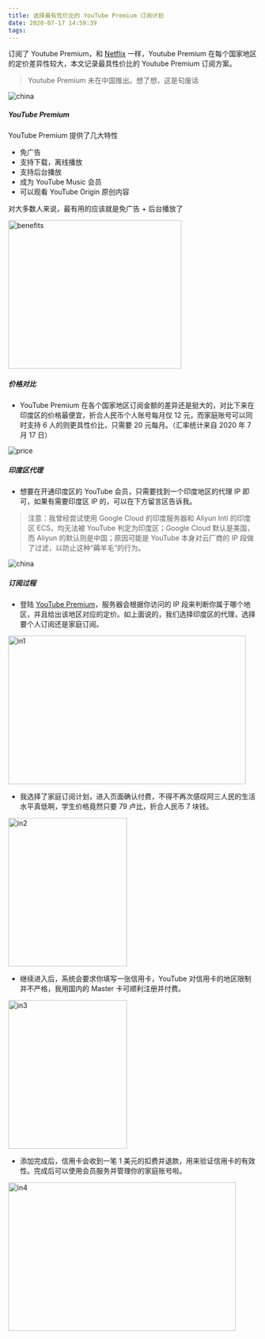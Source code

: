 ```yaml
---
title: 选择最有性价比的 YouTube Premium 订阅计划
date: 2020-07-17 14:59:39
tags:
---
```


订阅了 Youtube Premium，和 [Netflix](https://blog.timeline229.com/tutorial-of-visit-netflix-in-china/) 一样，Youtube Premium 在每个国家地区的定价差异性较大，本文记录最具性价比的 Youtube Premium 订阅方案。

> Youtube Premium 未在中国推出。想了想，这是句废话

![china](https://timeline229-image.oss-cn-hangzhou.aliyuncs.com/youtube-premium-subscribe-3/youtubechina3.jpg)

##### YouTube Premium
YouTube Premium 提供了几大特性
- 免广告
- 支持下载，离线播放
- 支持后台播放
- 成为 YouTube Music 会员
- 可以观看 YouTube Origin 原创内容

对大多数人来说，最有用的应该就是免广告 + 后台播放了

<!--more-->

<img src="https://timeline229-image.oss-cn-hangzhou.aliyuncs.com/youtube-premium-subscribe-3/benefits.png" width = "350" height = "300" alt="benefits" align="center" />

##### 价格对比
- YouTube Premium 在各个国家地区订阅金额的差异还是挺大的，对比下来在印度区的价格最便宜，折合人民币个人账号每月仅 12 元，而家庭账号可以同时支持 6 人的则更具性价比，只需要 20 元每月。（汇率统计来自 2020 年 7 月 17 日）

![price](https://timeline229-image.oss-cn-hangzhou.aliyuncs.com/youtube-premium-subscribe-3/price.png)

##### 印度区代理
- 想要在开通印度区的 YouTube 会员，只需要找到一个印度地区的代理 IP 即可，如果有需要印度区 IP 的，可以在下方留言区告诉我。

> 注意：我曾经尝试使用 Google Cloud 的印度服务器和 Aliyun Intl 的印度区 ECS，均无法被 YouTube 判定为印度区；Google Cloud 默认是美国，而 Aliyun 的默认则是中国；原因可能是 YouTube 本身对云厂商的 IP 段做了过滤，以防止这种“薅羊毛”的行为。

![china](https://timeline229-image.oss-cn-hangzhou.aliyuncs.com/youtube-premium-subscribe-3/youtube-china2.jpg)

##### 订阅过程
- 登陆 [YouTube Premium](https://www.youtube.com/premium)，服务器会根据你访问的 IP 段来判断你属于哪个地区，并且给出该地区对应的定价。如上面说的，我们选择印度区的代理，选择要个人订阅还是家庭订阅。

<img src="https://timeline229-image.oss-cn-hangzhou.aliyuncs.com/youtube-premium-subscribe-3/youtube_premium_india.jpg" width = "480" height = "300" alt="in1" align="center" />


- 我选择了家庭订阅计划，进入页面确认付费，不得不再次感叹阿三人民的生活水平真低啊，学生价格竟然只要 79 卢比，折合人民币 7 块钱。

<img src="https://timeline229-image.oss-cn-hangzhou.aliyuncs.com/youtube-premium-subscribe-3/youtubein2.png" width = "240" height = "300" alt="in2" align="center" />


- 继续进入后，系统会要求你填写一张信用卡，YouTube 对信用卡的地区限制并不严格，我用国内的 Master 卡可顺利注册并付费。

<img src="https://timeline229-image.oss-cn-hangzhou.aliyuncs.com/youtube-premium-subscribe-3/googlecredit.png" width = "240" height = "300" alt="in3" align="center" />


- 添加完成后，信用卡会收到一笔 1 美元的扣费并退款，用来验证信用卡的有效性。完成后可以使用会员服务并管理你的家庭账号啦。

<img src="https://timeline229-image.oss-cn-hangzhou.aliyuncs.com/youtube-premium-subscribe-3/youtubepremium.png" width = "460" height = "300" alt="in4" align="center" />


